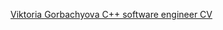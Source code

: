 [Viktoria Gorbachyova C++ software engineer CV](https://github.com/opynao/cv/blob/main/cv_viktoria_gorbachyova_cpp_software_engineer.md)
